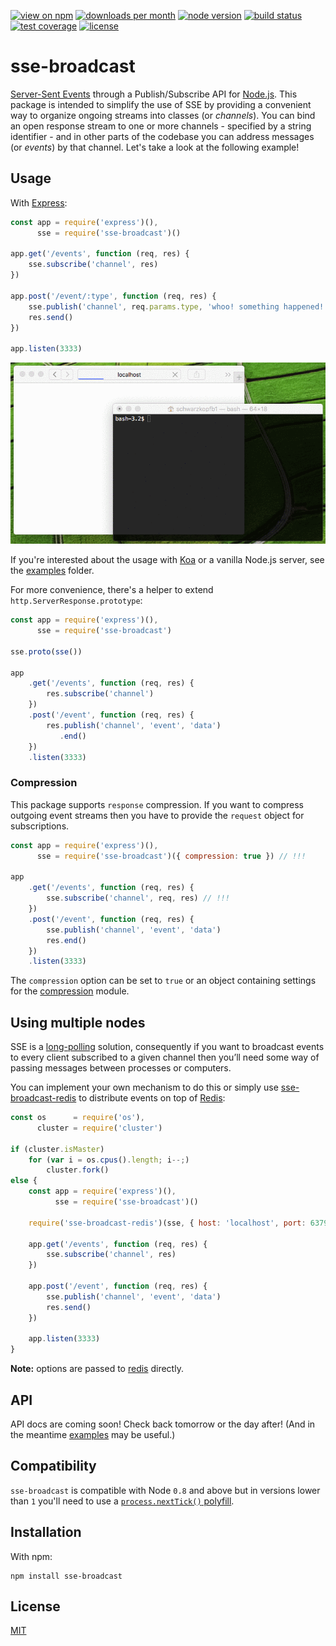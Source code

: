 [![view on npm](http://img.shields.io/npm/v/sse-broadcast.svg?style=flat-square)](https://www.npmjs.com/package/sse-broadcast)
[![downloads per month](http://img.shields.io/npm/dm/sse-broadcast.svg?style=flat-square)](https://www.npmjs.com/package/sse-broadcast)
[![node version](https://img.shields.io/badge/node-%3E=0.8-brightgreen.svg?style=flat-square)](https://nodejs.org/download)
[![build status](https://img.shields.io/travis/schwarzkopfb/sse-broadcast.svg?style=flat-square)](https://travis-ci.org/schwarzkopfb/sse-broadcast)
[![test coverage](https://img.shields.io/coveralls/schwarzkopfb/sse-broadcast.svg?style=flat-square)](https://coveralls.io/github/schwarzkopfb/sse-broadcast)
[![license](https://img.shields.io/npm/l/sse-broadcast.svg?style=flat-square)](https://github.com/schwarzkopfb/sse-broadcast/blob/master/LICENSE)

# sse-broadcast

[Server-Sent Events](https://en.wikipedia.org/wiki/Server-sent_events) through a Publish/Subscribe API for [Node.js](https://nodejs.org/).
This package is intended to simplify the use of SSE by providing a convenient way to organize ongoing streams into classes (or _channels_).
You can bind an open response stream to one or more channels - specified by a string identifier - and in other parts of the codebase you can address messages (or _events_) by that channel. Let's take a look at the following example!

## Usage

With [Express](http://expressjs.com/):

```js
const app = require('express')(),
      sse = require('sse-broadcast')()

app.get('/events', function (req, res) {
    sse.subscribe('channel', res)
})

app.post('/event/:type', function (req, res) {
    sse.publish('channel', req.params.type, 'whoo! something happened!')
    res.send()
})

app.listen(3333)
```

![demo](/assets/demo.gif)

If you're interested about the usage with [Koa](http://koajs.com/) or
a vanilla Node.js server,
see the [examples](/examples) folder.

For more convenience, there's a helper to extend `http.ServerResponse.prototype`:

```js
const app = require('express')(),
      sse = require('sse-broadcast')

sse.proto(sse())

app
    .get('/events', function (req, res) {
        res.subscribe('channel')
    })
    .post('/event', function (req, res) {
        res.publish('channel', 'event', 'data')
           .end()
    })
    .listen(3333)
```

### Compression

This package supports `response` compression.
If you want to compress outgoing event streams then you
have to provide the `request` object for subscriptions.

```js
const app = require('express')(),
      sse = require('sse-broadcast')({ compression: true }) // !!!

app
    .get('/events', function (req, res) {
        sse.subscribe('channel', req, res) // !!!
    })
    .post('/event', function (req, res) {
        sse.publish('channel', 'event', 'data')
        res.end()
    })
    .listen(3333)
```

The `compression` option can be set to `true` or an object containing settings
for the [compression](https://github.com/expressjs/compression#options) module.

## Using multiple nodes

SSE is a [long-polling](https://en.wikipedia.org/wiki/Push_technology#Long_polling) solution,
consequently if you want to broadcast events to every client subscribed to a given channel
then you’ll need some way of passing messages between processes or computers.

You can implement your own mechanism to do this or simply use [sse-broadcast-redis](https://github.com/schwarzkopfb/sse-broadcast-redis)
to distribute events on top of [Redis](http://redis.io/):

```js
const os      = require('os'),
      cluster = require('cluster')

if (cluster.isMaster)
    for (var i = os.cpus().length; i--;)
        cluster.fork()
else {
    const app = require('express')(),
          sse = require('sse-broadcast')()

    require('sse-broadcast-redis')(sse, { host: 'localhost', port: 6379 })

    app.get('/events', function (req, res) {
        sse.subscribe('channel', res)
    })

    app.post('/event', function (req, res) {
        sse.publish('channel', 'event', 'data')
        res.send()
    })

    app.listen(3333)
}
```

**Note:** options are passed to [redis](https://github.com/NodeRedis/node_redis) directly.

## API

API docs are coming soon! Check back tomorrow or the day after!
(And in the meantime [examples](/examples) may be useful.)

## Compatibility

`sse-broadcast` is compatible with Node `0.8` and above but in versions lower than `1` you'll need to use a [`process.nextTick()` polyfill](https://npm.im/process.nexttick).

## Installation

With npm:

    npm install sse-broadcast

## License

[MIT](/LICENSE)
